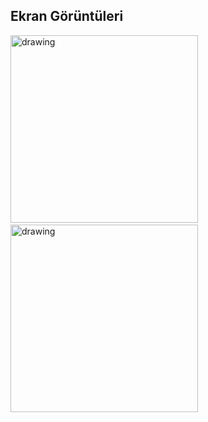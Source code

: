 ## Ekran Görüntüleri

<img src="https://user-images.githubusercontent.com/35369764/122716438-eb41e100-d272-11eb-9bfe-0d11910c19cf.png" alt="drawing" width="300"/> &emsp; &emsp; <img src="https://user-images.githubusercontent.com/35369764/122716424-e715c380-d272-11eb-9cae-cb6016097fcf.png" alt="drawing" width="300"/>   
